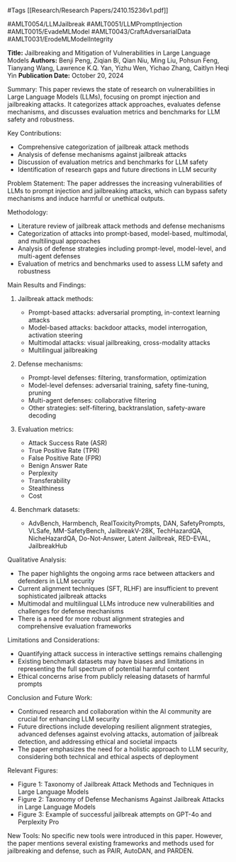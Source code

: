 #Tags
[[Research/Research Papers/2410.15236v1.pdf]]

#AMLT0054/LLMJailbreak
#AMLT0051/LLMPromptInjection
#AMLT0015/EvadeMLModel
#AMLT0043/CraftAdversarialData
#AMLT0031/ErodeMLModelIntegrity

**Title:** Jailbreaking and Mitigation of Vulnerabilities in Large Language Models
**Authors:** Benji Peng, Ziqian Bi, Qian Niu, Ming Liu, Pohsun Feng, Tianyang Wang, Lawrence K.Q. Yan, Yizhu Wen, Yichao Zhang, Caitlyn Heqi Yin
**Publication Date:** October 20, 2024

Summary:
This paper reviews the state of research on vulnerabilities in Large Language Models (LLMs), focusing on prompt injection and jailbreaking attacks. It categorizes attack approaches, evaluates defense mechanisms, and discusses evaluation metrics and benchmarks for LLM safety and robustness.

Key Contributions:
- Comprehensive categorization of jailbreak attack methods
- Analysis of defense mechanisms against jailbreak attacks
- Discussion of evaluation metrics and benchmarks for LLM safety
- Identification of research gaps and future directions in LLM security

Problem Statement:
The paper addresses the increasing vulnerabilities of LLMs to prompt injection and jailbreaking attacks, which can bypass safety mechanisms and induce harmful or unethical outputs.

Methodology:
- Literature review of jailbreak attack methods and defense mechanisms
- Categorization of attacks into prompt-based, model-based, multimodal, and multilingual approaches
- Analysis of defense strategies including prompt-level, model-level, and multi-agent defenses
- Evaluation of metrics and benchmarks used to assess LLM safety and robustness

Main Results and Findings:
1. Jailbreak attack methods:
   - Prompt-based attacks: adversarial prompting, in-context learning attacks
   - Model-based attacks: backdoor attacks, model interrogation, activation steering
   - Multimodal attacks: visual jailbreaking, cross-modality attacks
   - Multilingual jailbreaking

2. Defense mechanisms:
   - Prompt-level defenses: filtering, transformation, optimization
   - Model-level defenses: adversarial training, safety fine-tuning, pruning
   - Multi-agent defenses: collaborative filtering
   - Other strategies: self-filtering, backtranslation, safety-aware decoding

3. Evaluation metrics:
   - Attack Success Rate (ASR)
   - True Positive Rate (TPR)
   - False Positive Rate (FPR)
   - Benign Answer Rate
   - Perplexity
   - Transferability
   - Stealthiness
   - Cost

4. Benchmark datasets:
   - AdvBench, Harmbench, RealToxicityPrompts, DAN, SafetyPrompts, VLSafe, MM-SafetyBench, JailbreakV-28K, TechHazardQA, NicheHazardQA, Do-Not-Answer, Latent Jailbreak, RED-EVAL, JailbreakHub

Qualitative Analysis:
- The paper highlights the ongoing arms race between attackers and defenders in LLM security
- Current alignment techniques (SFT, RLHF) are insufficient to prevent sophisticated jailbreak attacks
- Multimodal and multilingual LLMs introduce new vulnerabilities and challenges for defense mechanisms
- There is a need for more robust alignment strategies and comprehensive evaluation frameworks

Limitations and Considerations:
- Quantifying attack success in interactive settings remains challenging
- Existing benchmark datasets may have biases and limitations in representing the full spectrum of potential harmful content
- Ethical concerns arise from publicly releasing datasets of harmful prompts

Conclusion and Future Work:
- Continued research and collaboration within the AI community are crucial for enhancing LLM security
- Future directions include developing resilient alignment strategies, advanced defenses against evolving attacks, automation of jailbreak detection, and addressing ethical and societal impacts
- The paper emphasizes the need for a holistic approach to LLM security, considering both technical and ethical aspects of deployment

Relevant Figures:
- Figure 1: Taxonomy of Jailbreak Attack Methods and Techniques in Large Language Models
- Figure 2: Taxonomy of Defense Mechanisms Against Jailbreak Attacks in Large Language Models
- Figure 3: Example of successful jailbreak attempts on GPT-4o and Perplexity Pro

New Tools:
No specific new tools were introduced in this paper. However, the paper mentions several existing frameworks and methods used for jailbreaking and defense, such as PAIR, AutoDAN, and PARDEN.